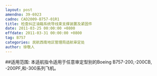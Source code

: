 ```yaml
---
layout: post
amendno: 39-6923
cadno: CAD2009-B757-01R1
title: 检查纠正油箱系统导线束支撑装置及紧固件
date: 2011-03-25 00:00:00 +0800
effdate: 2011-03-31 00:00:00 +0800
tag: B757
categories: 民航西南地区管理局适航审定处
author: 徐敬人
---
```


##适用范围:
本适航指令适用于任意审定型别的Boeing B757-200,-200CB, -200PF,和-300系列飞机。

